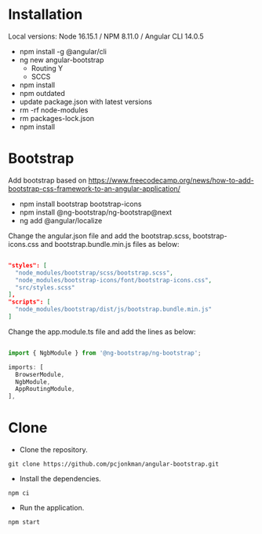 # Installation

Local versions: Node 16.15.1 / NPM 8.11.0 / Angular CLI 14.0.5

- npm install -g @angular/cli
- ng new angular-bootstrap
    - Routing Y
    - SCCS
- npm install
- npm outdated
- update package.json with latest versions
- rm -rf node-modules
- rm packages-lock.json
- npm install


# Bootstrap
Add bootstrap based on
<https://www.freecodecamp.org/news/how-to-add-bootstrap-css-framework-to-an-angular-application/>


- npm install bootstrap bootstrap-icons
- npm install @ng-bootstrap/ng-bootstrap@next
- ng add @angular/localize

Change the angular.json file and add the bootstrap.scss, bootstrap-icons.css and bootstrap.bundle.min.js files as below:

```json

"styles": [
  "node_modules/bootstrap/scss/bootstrap.scss",
  "node_modules/bootstrap-icons/font/bootstrap-icons.css",
  "src/styles.scss"
],
"scripts": [
  "node_modules/bootstrap/dist/js/bootstrap.bundle.min.js"
]
```

Change the app.module.ts file and add the lines as below:

```typescript

import { NgbModule } from '@ng-bootstrap/ng-bootstrap';

imports: [
  BrowserModule,
  NgbModule,
  AppRoutingModule,
],
```

# Clone
- Clone the repository.

```shell
git clone https://github.com/pcjonkman/angular-bootstrap.git
```

- Install the dependencies.

```shell
npm ci
```

- Run the application.

```shell
npm start
```
